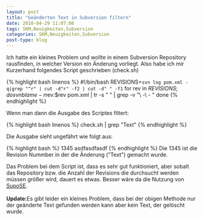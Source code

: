 ```yaml
---
layout: post
title: "Geänderten Text in Subversion filtern"
date: 2010-04-29 11:07:08
tags: SKM,Neuigkeiten,Subversion
categories: SKM,Neuigkeiten,Subversion
post-type: blog
---
```

Ich hatte ein kleines Problem und wollte in einem Subversion Repository rausfinden, in welcher Version ein Änderung vorliegt. Also habe ich mir 
Kurzerhand folgendes Script geschrieben (check.sh)

{% highlight bash linenos %}
#!/bin/bash
REVISIONS=`svn log pom.xml -q|grep "^r" | cut -d"r" -f2 | cut -d" " -f1`
for rev in $REVISIONS; do
    svn blame -r$rev:$rev pom.xml | tr -s " " | grep -v "\ \-\ \- "
done
{% endhighlight %}

Wenn man dann die Ausgabe des Scriptes filtert:

{% highlight bash linenos %}
check.sh | grep "Text"
{% endhighlight %}

Die Ausgabe sieht ungefährt wie folgt aus:

{% highlight bash %}
1345 asdfasdfasdf
{% endhighlight %}
Die 1345 ist die Revision Nummber in der die Änderung ("Text") gemacht wurde.

Das Problem bei dem Script ist, dass es sehr gut funktioniert, aber sobalt das Repository bzw. die Anzahl der Revisions die durchsucht werden 
müssen größer wird, dauert es etwas. Besser wäre da die Nutzung von <a href="http://www.supose.org">SupoSE</a>.
<br/>
<br/><strong>Update:</strong>Es gibt leider ein kleines Problem, dass bei der obigen Methode nur der geänderte Text gefunden werden kann aber 
kein Text, der gelöscht wurde.
